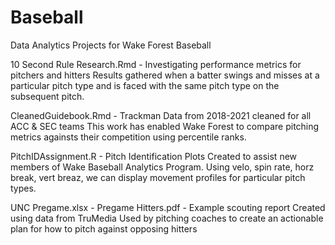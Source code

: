 # Baseball
Data Analytics Projects for Wake Forest Baseball

10 Second Rule Research.Rmd - Investigating performance metrics for pitchers and hitters 
  Results gathered when a batter swings and misses at a particular pitch type and is faced with the same pitch type on the subsequent pitch.
  
CleanedGuidebook.Rmd - Trackman Data from 2018-2021 cleaned for all ACC & SEC teams
  This work has enabled Wake Forest to compare pitching metrics againsts their competition using percentile ranks. 
  
PitchIDAssignment.R - Pitch Identification Plots
  Created to assist new members of Wake Baseball Analytics Program.
  Using velo, spin rate, horz break, vert breaz, we can display movement profiles for particular pitch types.
  
UNC Pregame.xlsx - Pregame Hitters.pdf - Example scouting report
  Created using data from TruMedia
  Used by pitching coaches to create an actionable plan for how to pitch against opposing hitters
